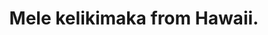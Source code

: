 ---
categories: [photos]
thumbnail: http://ift.tt/142MAKf
added-at: December 25, 2014 at 09:29PM
title: Mele kelikimaka from Hawaii.
source: http://ift.tt/13I1pRR
---